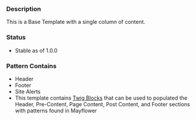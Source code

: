 ### Description
This is a Base Template with a single column of content.

### Status
* Stable as of 1.0.0

### Pattern Contains
* Header 
* Footer
* Site Alerts
* This template contains [Twig Blocks](https://twig.symfony.com/doc/2.x/tags/extends.html) that can be used to populated the Header, Pre-Content, Page Content, Post Content, and Footer sections with patterns found in Mayflower

